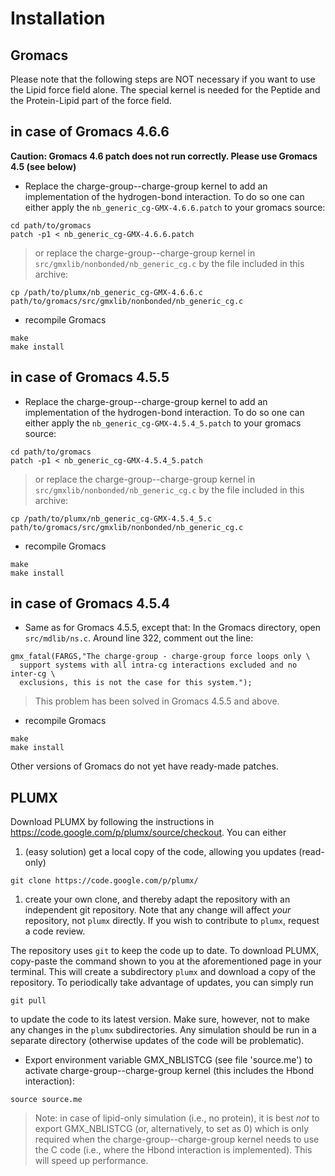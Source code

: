 # Installation #

## Gromacs ##


Please note that the following steps are NOT necessary if you want to use the
Lipid force field alone. The special kernel is needed for the Peptide and the
Protein-Lipid part of the force field.

## in case of Gromacs 4.6.6 ##

**Caution: Gromacs 4.6 patch does not run correctly. Please use Gromacs 4.5 (see below)**

  * Replace the charge-group--charge-group kernel to add an implementation of the hydrogen-bond interaction. To do so one can either apply the `nb_generic_cg-GMX-4.6.6.patch` to your gromacs source:
```
cd path/to/gromacs
patch -p1 < nb_generic_cg-GMX-4.6.6.patch
```
> or replace the charge-group--charge-group kernel in `src/gmxlib/nonbonded/nb_generic_cg.c` by the file included in this archive:
```
cp /path/to/plumx/nb_generic_cg-GMX-4.6.6.c path/to/gromacs/src/gmxlib/nonbonded/nb_generic_cg.c
```

  * recompile Gromacs
```
make
make install
```
## in case of Gromacs 4.5.5 ##

  * Replace the charge-group--charge-group kernel to add an implementation of the hydrogen-bond interaction. To do so one can either apply the `nb_generic_cg-GMX-4.5.4_5.patch` to your gromacs source:
```
cd path/to/gromacs
patch -p1 < nb_generic_cg-GMX-4.5.4_5.patch
```
> or replace the charge-group--charge-group kernel in `src/gmxlib/nonbonded/nb_generic_cg.c` by the file included in this archive:
```
cp /path/to/plumx/nb_generic_cg-GMX-4.5.4_5.c path/to/gromacs/src/gmxlib/nonbonded/nb_generic_cg.c
```

  * recompile Gromacs
```
make
make install
```

## in case of Gromacs 4.5.4 ##

  * Same as for Gromacs 4.5.5, except that: In the Gromacs directory, open `src/mdlib/ns.c`.  Around line 322, comment out the line:
```
gmx_fatal(FARGS,"The charge-group - charge-group force loops only \
  support systems with all intra-cg interactions excluded and no inter-cg \
  exclusions, this is not the case for this system.");
```
> This problem has been solved in Gromacs 4.5.5 and above.

  * recompile Gromacs
```
make
make install
```

Other versions of Gromacs do not yet have ready-made patches.

## PLUMX ##

Download PLUMX by following the instructions in https://code.google.com/p/plumx/source/checkout. You can either
  1. (easy solution) get a local copy of the code, allowing you updates (read-only)
```
git clone https://code.google.com/p/plumx/
```
  1. create your own clone, and thereby adapt the repository with an independent git repository. Note that any change will affect _your_ repository, not `plumx` directly. If you wish to contribute to `plumx`, request a code review.

The repository uses `git` to keep the code up to date. To download PLUMX, copy-paste the command shown to you at the aforementioned page in your terminal. This will create a subdirectory `plumx` and download a copy of the repository. To periodically take advantage of updates, you can simply run
```
git pull
```
to update the code to its latest version. Make sure, however, not to make any changes in the `plumx` subdirectories. Any simulation should be run in a separate directory (otherwise updates of the code will be problematic).

  * Export environment variable GMX\_NBLISTCG (see file 'source.me') to activate charge-group--charge-group kernel (this includes the Hbond interaction):
```
source source.me
```

> Note: in case of lipid-only simulation (i.e., no protein), it is best _not_ to export GMX\_NBLISTCG (or, alternatively, to set as 0) which is only required when the charge-group--charge-group kernel needs to use the C code (i.e., where the Hbond interaction is implemented).  This will speed up performance.